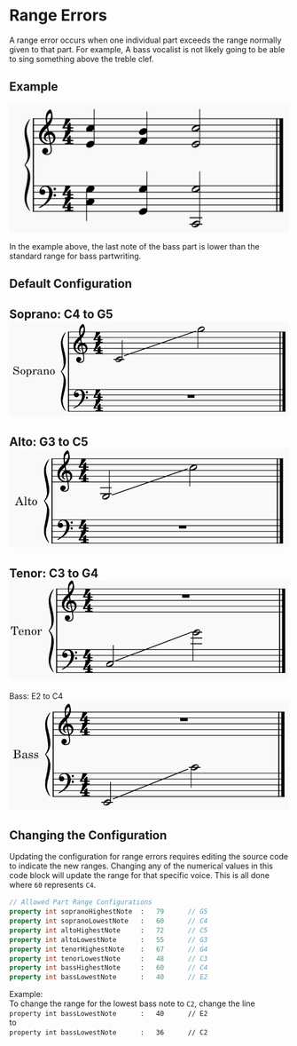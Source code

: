 # Range Errors
A range error occurs when one individual part exceeds the range normally given to that part. For example, A bass vocalist is not likely going to be able to sing something above the treble clef.

## Example
![Range Error Example](../img/RangeErrorExample.PNG)

In the example above, the last note of the bass part is lower than the standard range for bass partwriting.

## Default Configuration
Soprano: C4 to G5<br>
![Soprano Range](../img/SopranoRange.PNG)
---

Alto: G3 to C5<br>
![Alto Range](../img/AltoRange.PNG)
---

Tenor: C3 to G4<br>
![Tenor Range](../img/TenorRange.PNG)
---

Bass: E2 to C4<br>
![Bass Range](../img/BassRange.PNG)

## Changing the Configuration
Updating the configuration for range errors requires editing the source code to indicate the new ranges. Changing any of the numerical values in this code block will update the range for that specific voice. This is all done where `60` represents `C4`.
```qml
// Allowed Part Range Configurations
property int sopranoHighestNote  :   79      // G5
property int sopranoLowestNote   :   60      // C4
property int altoHighestNote     :   72      // C5
property int altoLowestNote      :   55      // G3
property int tenorHighestNote    :   67      // G4
property int tenorLowestNote     :   48      // C3
property int bassHighestNote     :   60      // C4
property int bassLowestNote      :   40      // E2
```

Example:<br>
To change the range for the lowest bass note to `C2`, change the line<br>
`property int bassLowestNote      :   40      // E2`<br>
to<br>
`property int bassLowestNote      :   36      // C2`